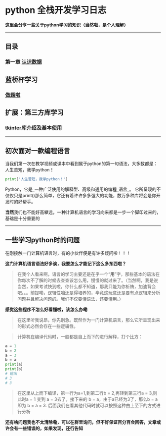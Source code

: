 # python 全栈开发学习日志

**这里会分享一些关于python学习的知识（当然啦，是个人理解）**

---
## 目录
### 第一章 [认识数据](https://github.com/YeaChur/python_study/blob/main/python_Chapter1/data_type.md "认识不同类型的数据")

## 蓝桥杯学习
### [做题啦](https://github.com/YeaChur/python_study/blob/main/lanqiao_study/dayly_title1.md "蓝桥杯每日一题")

## 扩展：第三方库学习
### tkinter库介绍及基本使用

---

## 初次面对一款编程语言

当我们第一次在教学视频或课本中看到属于python的第一句语法，大多数都是：人生苦短，我学python！
```python
print("人生苦短，我学python！")
```
Python，它是_一种广泛使用的解释型、高级和通用的编程_语言_。
它所呈现的不仅仅只是print()那么简单，它还有着许许多多强大的功能，数万多种库将会是你开发时的好帮手。

**当然**我们也不能好高攀远，一种计算机语言的学习向来都是一步一个脚印过来的，基础是十分重要的

---
## 一些学习python时的问题
在刚接触一门计算机语言时，有的小伙伴便是有许多疑问啦！！！

__这门计算机语言语法好多诶，我要怎么才能记下这么多东西啦？__
> 在我个人看来啊，语言的学习主要还是在乎一个“**用**”字，那些基本的语法在你每次不了解的时候去查查该怎么用，慢慢的就过来了。（当然啊，我是说当然，如果考试快到啦，你什么都不知道，那我只能为你祈祷，加油背会吧。。。前提嘞，逻辑性咱还是得培养的，毕竟这玩意还是要有点逻辑来分析问题并且解决问题的。我们不仅要懂语法，还要懂用。）

__感觉这些程序不怎么好看懂啦，该怎么办嘞__

>在这里听我说昂，你先别急。既然作为一门计算机语言，那么它所呈现出来的形式必然会存在一些逻辑性。

>计算机在编译代码时，一般都是自上而下的进行解释，打个比方：

```python
a = 1
b = 2
a = 3
b = a
print(a)
print(b)
# 输出
# 3
# 3
```
>在这里从上而下编译，第一行为a=1,到第二行b = 2,再转到第三行a = 3,则此时a = 1 变到 a = 3去了，接下来的 b = a，由于a已经为3了，那么b = a 即为 b = a = 3.
>后面我们在看其他代码时就可以按照这种由上至下的方式进行分析

__还有啥问题我也不太清除嘞，可以在群里询问，但不好保证百分百会回答，文章或许会有一些错误的，如果发现，还行告知__
